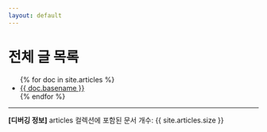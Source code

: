 ```yaml
---
layout: default
---
```


# 전체 글 목록

<ul>
{% for doc in site.articles %}
  <li><a href="{{ doc.url | relative_url }}">{{ doc.basename }}</a></li>
{% endfor %}
</ul>

<hr>
<p><b>[디버깅 정보]</b> articles 컬렉션에 포함된 문서 개수: {{ site.articles.size }}</p>
